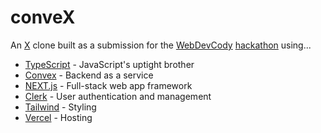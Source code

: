 # conveX

An [X](https://twitter.com/home) clone built as a submission for the [WebDevCody](https://www.youtube.com/@WebDevCody) [hackathon](https://hackathon.webdevcody.com/) using...

- [TypeScript](https://www.typescriptlang.org/) - JavaScript's uptight brother
- [Convex](https://www.convex.dev/) - Backend as a service
- [NEXT.js](https://nextjs.org/) - Full-stack web app framework
- [Clerk](https://clerk.com/) - User authentication and management
- [Tailwind](https://tailwindcss.com/) - Styling
- [Vercel](https://vercel.com/) - Hosting
